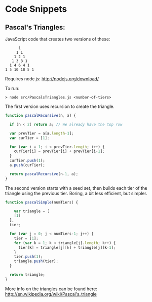 Code Snippets
===========================

Pascal's Triangles:
---------------------------

JavaScript code that creates two versions of these:

          1
         1 1
        1 2 1
       1 3 3 1
      1 4 6 4 1
    1 5 10 10 5 1

Requires node.js:
http://nodejs.org/download/

To run:

    > node src/PascalsTriangles.js <number-of-tiers>

The first version uses recursion to create the triangle. 

```javascript
function pascalRecursive(n, a) {

  if (n < 2) return a; // We already have the top row

  var prevTier = a[a.length-1];
  var curTier = [1];

  for (var i = 1; i < prevTier.length; i++) {
    curTier[i] = prevTier[i] + prevTier[i-1];
  }
  curTier.push(1);
  a.push(curTier);

  return pascalRecursive(n-1, a);
}
```

The second version starts with a seed set, then builds each tier of the triangle using the previous tier. Boring, a bit less efficient, but simpler.

```javascript
function pascalSimple(numTiers) {

	var triangle = [
    [1]
  ],
  tier;

  for (var j = 0; j < numTiers-1; j++) {
    tier = [1];
    for (var k = 1; k < triangle[j].length; k++) {
      tier[k] = triangle[j][k] + triangle[j][k-1];
    }
    tier.push(1);
    triangle.push(tier);
  }

  return triangle;
}
```

More info on the triangles can be found here: http://en.wikipedia.org/wiki/Pascal's_triangle
